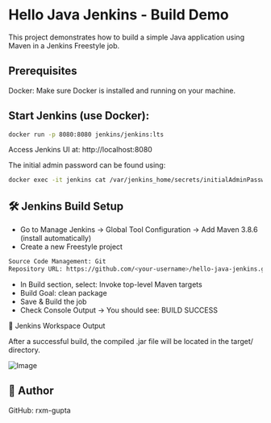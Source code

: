# Hello Java Jenkins - Build Demo

This project demonstrates how to build a simple Java application using Maven in a Jenkins Freestyle job.

## Prerequisites
Docker: Make sure Docker is installed and running on your machine.

## Start Jenkins (use Docker): 
```bash
docker run -p 8080:8080 jenkins/jenkins:lts
```
Access Jenkins UI at: http://localhost:8080

The initial admin password can be found using:
```bash
docker exec -it jenkins cat /var/jenkins_home/secrets/initialAdminPassword
```

## 🛠 Jenkins Build Setup

- Go to Manage Jenkins → Global Tool Configuration → Add Maven 3.8.6 (install automatically)
- Create a new Freestyle project
```bash
Source Code Management: Git
Repository URL: https://github.com/<your-username>/hello-java-jenkins.git
```
- In Build section, select: Invoke top-level Maven targets
- Build Goal: clean package
- Save & Build the job
- Check Console Output → You should see: BUILD SUCCESS

📁 Jenkins Workspace Output

After a successful build, the compiled .jar file will be located in the target/ directory.

![Image](https://github.com/user-attachments/assets/8d87159a-d9e6-447c-be32-895c2da0938e)

## 👤 Author
GitHub: rxm-gupta
